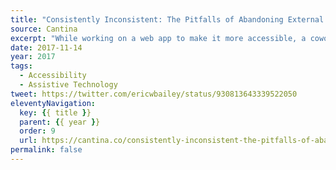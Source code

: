 ```yaml
---
title: "Consistently Inconsistent: The Pitfalls of Abandoning External Consistency"
source: Cantina
excerpt: "While working on a web app to make it more accessible, a coworker received an interesting request from the client’s QA department"
date: 2017-11-14
year: 2017
tags:
  - Accessibility
  - Assistive Technology
tweet: https://twitter.com/ericwbailey/status/930813643339522050
eleventyNavigation:
  key: {{ title }}
  parent: {{ year }}
  order: 9
  url: https://cantina.co/consistently-inconsistent-the-pitfalls-of-abandoning-external-consistency/
permalink: false
---
```

